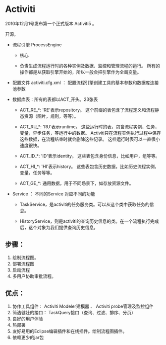 # Activiti

2010年12月1号发布第一个正式版本 Activiti5 。

开源。


-  流程引擎 ProcessEngine

   - 核心
   
   - 负责生成流程运行时的各种实例及数据、监控和管理流程的运行。
     所有的操作都是从获取引擎开始的，所以一般会把引擎作为全局变量。

- 配置文件 activiti.cfg.xml ： 配置流程引擎创建工具的基本参数和数据库连接池参数

- 数据库表：所有的表都以ACT_开头。23张表

    - ACT_RE_*: 'RE'表示repository。 这个前缀的表包含了流程定义和流程静态资源（图片，规则，等等）。

    - ACT_RU_*: 'RU'表示runtime。 这些运行时的表，包含流程实例，任务，变量，异步任务，等运行中的数据。 Activiti只在流程实例执行过程中保存这些数据，在流程结束时就会删除这些记录。 这样运行时表可以一直很小速度很快。

    - ACT_ID_*: 'ID'表示identity。 这些表包含身份信息，比如用户，组等等。

    - ACT_HI_*: 'HI'表示history。 这些表包含历史数据，比如历史流程实例，变量，任务等等。

    - ACT_GE_*: 通用数据，用于不同场景下，如存放资源文件。
    
- Service ： 不同的Service 对应不同的功能

    - TaskService，是activiti的任务服务类。可以从这个类中获取任务的信息。
      
    - HistoryService，则是activiti的查询历史信息的类。在一个流程执行完成后，这个对象为我们提供查询历史信息。    

     

## 步骤：
1. 绘制流程图。   
2. 部署流程图
3. 启动流程
4. 多用户协助审批流程。

## 优点：
1. 协作工具组件： Activiti Modeler建模器 、 Activiti probe管理及监控组件
2. 简洁健壮的接口： TaskQuery接口（查询、过滤、排序、分页）
3. 良好的用户体验
4. 热部署
5. 友好易用的Eclipse编辑插件和在线插件。绘制流程图插件。
6. 依赖更少的jar包
